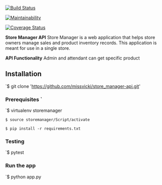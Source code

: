[![**Build Status**](https://travis-ci.org/missvicki/store_manager-api.svg?branch=161204538-admin-attendant-get-specific-product)](https://travis-ci.org/missvicki/store_manager-api) 

[![Maintainability](https://api.codeclimate.com/v1/badges/a68f287f8f7b9bf13c07/maintainability)](https://codeclimate.com/github/missvicki/store_manager-api/maintainability)

[![Coverage Status](https://coveralls.io/repos/github/missvicki/store_manager-api/badge.svg?branch=admin-attendant-get-specific-product)](https://coveralls.io/github/missvicki/store_manager-api?branch=admin-attendant-get-specific-product)


**Store Manager API** 
Store Manager is a web application that helps store owners manage sales and product inventory records. This application is meant for use in a single store.    


**API Functionality**
Admin and attendant can get specific product


## Installation
`$ git clone 'https://github.com/missvicki/store_manager-api.git'


### Prerequisites `

`$ virtualenv storemanager

`$ source storemanager/Script/activate`

`$ pip install -r requirements.txt`

### Testing
`$ pytest 

### Run the app

`$ python app.py



